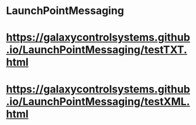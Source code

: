 # LaunchPointMessaging

# https://galaxycontrolsystems.github.io/LaunchPointMessaging/testTXT.html

# https://galaxycontrolsystems.github.io/LaunchPointMessaging/testXML.html
